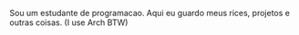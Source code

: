Sou um estudante de programacao. Aqui eu guardo meus rices, projetos e outras coisas.
(I use Arch BTW)
<!--- 
RandomLinuxUser606/RandomLinuxUser606 is a ✨ special ✨ repository because its `README.md` (this file) appears on your GitHub profile.
You can click the Preview link to take a look at your changes.
--->

